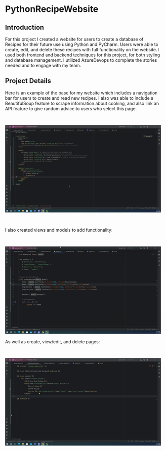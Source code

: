 # PythonRecipeWebsite
<h2>Introduction</h2>
<p>For this project I created a website for users to create a database of Recipes for their future use using Python and PyCharm. Users were able to create, edit, and delete these recipes with full functionality on the website. I used both frontend and backend techniques for this project, for both styling and database management. I utilized AzureDevops to complete the stories needed and to engage with my team.</p>

<h2>Project Details</h2>
<p>Here is an example of the base for my website which includes a navigation bar for users to create and read new recipes. I also was able to include a BeautifulSoup feature to scrape information about cooking, and also link an API feature to give random advice to users who select this page.</p><br>

![](/PythonBase.gif)

<br>
<p>I also created views and models to add functionality: </p> <br>

![](/pythonmodelsviews.gif)
<br>

<p>As well as create, view/edit, and delete pages:</p> <br>

![](/pythoncreate.gif)
